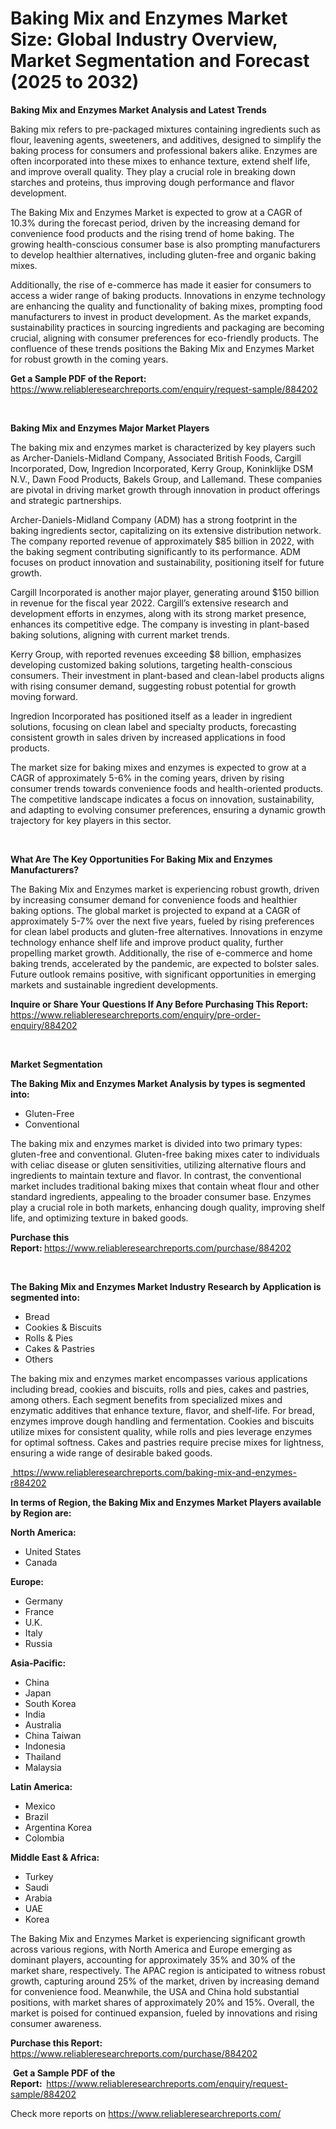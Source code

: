 <p><h1>Baking Mix and Enzymes Market Size: Global Industry Overview, Market Segmentation and Forecast (2025 to 2032)</h1></p><p><strong>Baking Mix and Enzymes Market Analysis and Latest Trends</strong></p>
<p><p>Baking mix refers to pre-packaged mixtures containing ingredients such as flour, leavening agents, sweeteners, and additives, designed to simplify the baking process for consumers and professional bakers alike. Enzymes are often incorporated into these mixes to enhance texture, extend shelf life, and improve overall quality. They play a crucial role in breaking down starches and proteins, thus improving dough performance and flavor development.</p><p>The Baking Mix and Enzymes Market is expected to grow at a CAGR of 10.3% during the forecast period, driven by the increasing demand for convenience food products and the rising trend of home baking. The growing health-conscious consumer base is also prompting manufacturers to develop healthier alternatives, including gluten-free and organic baking mixes. </p><p>Additionally, the rise of e-commerce has made it easier for consumers to access a wider range of baking products. Innovations in enzyme technology are enhancing the quality and functionality of baking mixes, prompting food manufacturers to invest in product development. As the market expands, sustainability practices in sourcing ingredients and packaging are becoming crucial, aligning with consumer preferences for eco-friendly products. The confluence of these trends positions the Baking Mix and Enzymes Market for robust growth in the coming years.</p></p>
<p><strong>Get a Sample PDF of the Report:&nbsp;</strong> <a href="https://www.reliableresearchreports.com/enquiry/request-sample/884202?utm_campaign=2211&utm_medium=2&utm_source=Github&utm_content=ia&utm_term=15022025&utm_id=baking-mix-and-enzymes">https://www.reliableresearchreports.com/enquiry/request-sample/884202</a></p>
<p>&nbsp;</p>
<p><strong>Baking Mix and Enzymes Major Market Players</strong></p>
<p><p>The baking mix and enzymes market is characterized by key players such as Archer-Daniels-Midland Company, Associated British Foods, Cargill Incorporated, Dow, Ingredion Incorporated, Kerry Group, Koninklijke DSM N.V., Dawn Food Products, Bakels Group, and Lallemand. These companies are pivotal in driving market growth through innovation in product offerings and strategic partnerships.</p><p>Archer-Daniels-Midland Company (ADM) has a strong footprint in the baking ingredients sector, capitalizing on its extensive distribution network. The company reported revenue of approximately $85 billion in 2022, with the baking segment contributing significantly to its performance. ADM focuses on product innovation and sustainability, positioning itself for future growth.</p><p>Cargill Incorporated is another major player, generating around $150 billion in revenue for the fiscal year 2022. Cargill’s extensive research and development efforts in enzymes, along with its strong market presence, enhances its competitive edge. The company is investing in plant-based baking solutions, aligning with current market trends.</p><p>Kerry Group, with reported revenues exceeding $8 billion, emphasizes developing customized baking solutions, targeting health-conscious consumers. Their investment in plant-based and clean-label products aligns with rising consumer demand, suggesting robust potential for growth moving forward.</p><p>Ingredion Incorporated has positioned itself as a leader in ingredient solutions, focusing on clean label and specialty products, forecasting consistent growth in sales driven by increased applications in food products.</p><p>The market size for baking mixes and enzymes is expected to grow at a CAGR of approximately 5-6% in the coming years, driven by rising consumer trends towards convenience foods and health-oriented products. The competitive landscape indicates a focus on innovation, sustainability, and adapting to evolving consumer preferences, ensuring a dynamic growth trajectory for key players in this sector.</p></p>
<p>&nbsp;</p>
<p><strong>What Are The Key Opportunities For Baking Mix and Enzymes Manufacturers?</strong></p>
<p><p>The Baking Mix and Enzymes market is experiencing robust growth, driven by increasing consumer demand for convenience foods and healthier baking options. The global market is projected to expand at a CAGR of approximately 5-7% over the next five years, fueled by rising preferences for clean label products and gluten-free alternatives. Innovations in enzyme technology enhance shelf life and improve product quality, further propelling market growth. Additionally, the rise of e-commerce and home baking trends, accelerated by the pandemic, are expected to bolster sales. Future outlook remains positive, with significant opportunities in emerging markets and sustainable ingredient developments.</p></p>
<p><strong>Inquire or Share Your Questions If Any Before Purchasing This Report:</strong> <a href="https://www.reliableresearchreports.com/enquiry/pre-order-enquiry/884202?utm_campaign=2211&utm_medium=2&utm_source=Github&utm_content=ia&utm_term=15022025&utm_id=baking-mix-and-enzymes">https://www.reliableresearchreports.com/enquiry/pre-order-enquiry/884202</a></p>
<p>&nbsp;</p>
<p><strong>Market Segmentation</strong></p>
<p><strong>The Baking Mix and Enzymes Market Analysis by types is segmented into:</strong></p>
<p><ul><li>Gluten-Free</li><li>Conventional</li></ul></p>
<p><p>The baking mix and enzymes market is divided into two primary types: gluten-free and conventional. Gluten-free baking mixes cater to individuals with celiac disease or gluten sensitivities, utilizing alternative flours and ingredients to maintain texture and flavor. In contrast, the conventional market includes traditional baking mixes that contain wheat flour and other standard ingredients, appealing to the broader consumer base. Enzymes play a crucial role in both markets, enhancing dough quality, improving shelf life, and optimizing texture in baked goods.</p></p>
<p><strong>Purchase this Report:&nbsp;</strong><a href="https://www.reliableresearchreports.com/purchase/884202?utm_campaign=2211&utm_medium=2&utm_source=Github&utm_content=ia&utm_term=15022025&utm_id=baking-mix-and-enzymes">https://www.reliableresearchreports.com/purchase/884202</a></p>
<p>&nbsp;</p>
<p><strong>The Baking Mix and Enzymes Market Industry Research by Application is segmented into:</strong></p>
<p><ul><li>Bread</li><li>Cookies & Biscuits</li><li>Rolls & Pies</li><li>Cakes & Pastries</li><li>Others</li></ul></p>
<p><p>The baking mix and enzymes market encompasses various applications including bread, cookies and biscuits, rolls and pies, cakes and pastries, among others. Each segment benefits from specialized mixes and enzymatic additives that enhance texture, flavor, and shelf-life. For bread, enzymes improve dough handling and fermentation. Cookies and biscuits utilize mixes for consistent quality, while rolls and pies leverage enzymes for optimal softness. Cakes and pastries require precise mixes for lightness, ensuring a wide range of desirable baked goods.</p></p>
<p><a href="https://www.reliableresearchreports.com/baking-mix-and-enzymes-r884202?utm_campaign=2211&utm_medium=2&utm_source=Github&utm_content=ia&utm_term=15022025&utm_id=baking-mix-and-enzymes">&nbsp;https://www.reliableresearchreports.com/baking-mix-and-enzymes-r884202</a></p>
<p><strong>In terms of Region, the Baking Mix and Enzymes Market Players available by Region are:</strong></p>
<p>
    <p> <strong> North America: </strong>
        <ul>
            <li>United States</li>
            <li>Canada</li>
        </ul>
        </p> 
    <p> <strong> Europe: </strong>
        <ul>
            <li>Germany</li>
            <li>France</li>
            <li>U.K.</li>
            <li>Italy</li>
            <li>Russia</li>
        </ul>
        </p> 
    <p> <strong> Asia-Pacific: </strong>
        <ul>
            <li>China</li>
            <li>Japan</li>
            <li>South Korea</li>
            <li>India</li>
            <li>Australia</li>
            <li>China Taiwan</li>
            <li>Indonesia</li>
            <li>Thailand</li>
            <li>Malaysia</li>
        </ul>
        </p> 
    <p> <strong> Latin America: </strong>
        <ul>
            <li>Mexico</li>
            <li>Brazil</li>
            <li>Argentina Korea</li>
            <li>Colombia</li>
        </ul>
        </p> 
    <p> <strong> Middle East & Africa: </strong>
        <ul>
            <li>Turkey</li>
            <li>Saudi</li>
            <li>Arabia</li>
            <li>UAE</li>
            <li>Korea</li>
        </ul>
    </p>
    </p>
<p><p>The Baking Mix and Enzymes Market is experiencing significant growth across various regions, with North America and Europe emerging as dominant players, accounting for approximately 35% and 30% of the market share, respectively. The APAC region is anticipated to witness robust growth, capturing around 25% of the market, driven by increasing demand for convenience food. Meanwhile, the USA and China hold substantial positions, with market shares of approximately 20% and 15%. Overall, the market is poised for continued expansion, fueled by innovations and rising consumer awareness.</p></p>
<p><strong>Purchase this Report: </strong><a href="https://www.reliableresearchreports.com/purchase/884202?utm_campaign=2211&utm_medium=2&utm_source=Github&utm_content=ia&utm_term=15022025&utm_id=baking-mix-and-enzymes">https://www.reliableresearchreports.com/purchase/884202</a></p>
<p>&nbsp;<strong>Get a Sample PDF of the Report:&nbsp;&nbsp;</strong><a href="https://www.reliableresearchreports.com/enquiry/request-sample/884202?utm_campaign=2211&utm_medium=2&utm_source=Github&utm_content=ia&utm_term=15022025&utm_id=baking-mix-and-enzymes">https://www.reliableresearchreports.com/enquiry/request-sample/884202</a></p>
<p><strong></strong></p>
<p>Check more reports on <a href="https://www.reliableresearchreports.com/?utm_campaign=2211&utm_medium=2&utm_source=Github&utm_content=ia&utm_term=15022025&utm_id=baking-mix-and-enzymes">https://www.reliableresearchreports.com/</a></p>